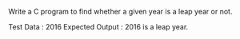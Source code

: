 Write a C program to find whether a given year is a leap year or not.

Test Data : 2016
Expected Output :
2016 is a leap year.
